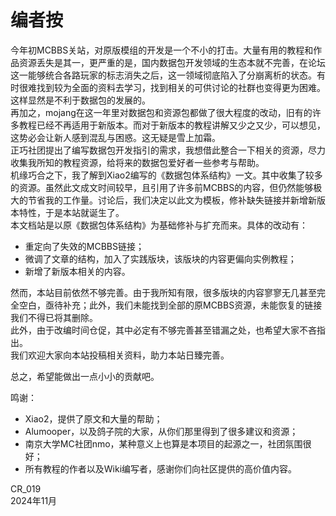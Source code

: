 # 编者按
今年初MCBBS关站，对原版模组的开发是一个不小的打击。大量有用的教程和作品资源丢失是其一，更严重的是，国内数据包开发领域的生态本就不完善，在论坛这一能够统合各路玩家的标志消失之后，这一领域彻底陷入了分崩离析的状态。有时很难找到较为全面的资料去学习，找到相关的可供讨论的社群也变得更为困难。这样显然是不利于数据包的发展的。  
再加之，mojang在这一年里对数据包和资源包都做了很大程度的改动，旧有的许多教程已经不再适用于新版本。而对于新版本的教程讲解又少之又少，可以想见，这势必会让新人感到混乱与困惑。这无疑是雪上加霜。  
正巧社团提出了编写数据包开发指引的需求，我想借此整合一下相关的资源，尽力收集我所知的教程资源，给将来的数据包爱好者一些参考与帮助。  
机缘巧合之下，我了解到Xiao2编写的《数据包体系结构》一文。其中收集了较多的资源。虽然此文成文时间较早，且引用了许多前MCBBS的内容，但仍然能够极大的节省我的工作量。讨论后，我们决定以此文为模板，修补缺失链接并新增新版本特性，于是本站就诞生了。  
本文档站是以原《数据包体系结构》为基础修补与扩充而来。具体的改动有：
- 重定向了失效的MCBBS链接；
- 微调了文章的结构，加入了实践版块，该版块的内容更偏向实例教程；
- 新增了新版本相关的内容。

然而，本站目前依然不够完善。由于我所知有限，很多版块的内容寥寥无几甚至完全空白，亟待补充；此外，我们未能找到全部的原MCBBS资源，未能恢复的链接我们不得已将其删除。  
此外，由于改编时间仓促，其中必定有不够完善甚至错漏之处，也希望大家不吝指出。  
我们欢迎大家向本站投稿相关资料，助力本站日臻完善。  

总之，希望能做出一点小小的贡献吧。

鸣谢：
- Xiao2，提供了原文和大量的帮助；
- Alumooper，以及鸽子院的大家，从你们那里得到了很多建议和资源；
- 南京大学MC社团nmo，某种意义上也算是本项目的起源之一，社团氛围很好；
- 所有教程的作者以及Wiki编写者，感谢你们向社区提供的高价值内容。


CR_019  
2024年11月
